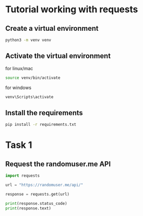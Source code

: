 # Tutorial working with requests

## Create a virtual environment

```bash
python3 -m venv venv
```

## Activate the virtual environment
for linux/mac

```bash
source venv/bin/activate
```

for windows

```bash
venv\Scripts\activate
```

## Install the requirements

```bash
pip install -r requirements.txt
```

# Task 1

## Request the randomuser.me API

```python
import requests

url = "https://randomuser.me/api/"

response = requests.get(url)

print(response.status_code)
print(response.text)
```


